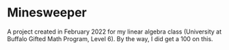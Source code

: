 # Minesweeper
A project created in February 2022 for my linear algebra class (University at Buffalo Gifted Math Program, Level 6). By the way, I did get a 100 on this.
